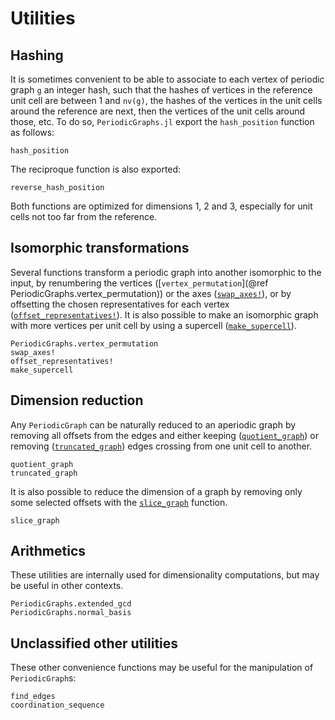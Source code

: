 # Utilities

## Hashing

It is sometimes convenient to be able to associate to each vertex of periodic graph `g` an
integer hash, such that the hashes of vertices in the reference unit cell are between
1 and `nv(g)`, the hashes of the vertices in the unit cells around the reference are next,
then the vertices of the unit cells around those, etc. To do so, `PeriodicGraphs.jl` export
the `hash_position` function as follows:

```@docs
hash_position
```

The reciproque function is also exported:

```@docs
reverse_hash_position
```

Both functions are optimized for dimensions 1, 2 and 3, especially for unit cells not too
far from the reference.

## Isomorphic transformations

Several functions transform a periodic graph into another isomorphic to the input, by
renumbering the vertices ([`vertex_permutation`](@ref PeriodicGraphs.vertex_permutation))
or the axes ([`swap_axes!`](@ref)), or by offsetting the chosen representatives for each
vertex ([`offset_representatives!`](@ref)). It is also possible to make an isomorphic graph
with more vertices per unit cell by using a supercell ([`make_supercell`](@ref)).

```@docs
PeriodicGraphs.vertex_permutation
swap_axes!
offset_representatives!
make_supercell
```

## Dimension reduction

Any `PeriodicGraph` can be naturally reduced to an aperiodic graph by removing all offsets
from the edges and either keeping ([`quotient_graph`](@ref)) or removing
([`truncated_graph`](@ref)) edges crossing from one unit cell to another.

```@docs
quotient_graph
truncated_graph
```

It is also possible to reduce the dimension of a graph by removing only some selected
offsets with the [`slice_graph`](@ref) function.

```@docs
slice_graph
```

## Arithmetics

These utilities are internally used for dimensionality computations, but may be useful in
other contexts.

```@docs
PeriodicGraphs.extended_gcd
PeriodicGraphs.normal_basis
```

## Unclassified other utilities

These other convenience functions may be useful for the manipulation of `PeriodicGraph`s:

```@docs
find_edges
coordination_sequence
```
